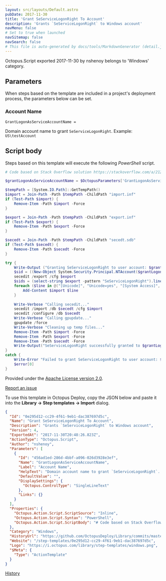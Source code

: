 ```yaml
---
layout: src/layouts/Default.astro
pubDate: 2017-11-30
title: 'Grant SeServiceLogonRight To Account'
description: 'Grants `SeServiceLogonRight` to Windows account'
navMenu: false
# Set to true when launched
navSitemap: false
navSearch: false
# This file is auto-generated by docs/tools/MarkdownGenerator (detail.js)
---
```


Octopus.Script exported 2017-11-30 by nshenoy belongs to 'Windows' category.

## Parameters

When steps based on the template are included in a project's deployment process, the parameters below can be set.


<div class="param">

### Account Name

`GrantLogonAsServiceAccountName = `

Domain account name to grant `SeServiceLogonRight`. Example: `US\testAccount`

</div>
        

## Script body

Steps based on this template will execute the following *PowerShell* script.

```powershell
# Code based on Stack Overflow solution https://stackoverflow.com/a/21235462/201382 from @grenade (https://stackoverflow.com/users/68115/grenade)

$grantLogonAsServiceAccountName = $OctopusParameters['GrantLogonAsServiceAccountName']

$tempPath = [System.IO.Path]::GetTempPath()
$import = Join-Path -Path $tempPath -ChildPath "import.inf"
if (Test-Path $import) { 
    Remove-Item -Path $import -Force 
}

$export = Join-Path -Path $tempPath -ChildPath "export.inf"
if (Test-Path $export) { 
    Remove-Item -Path $export -Force 
}

$secedt = Join-Path -Path $tempPath -ChildPath "secedt.sdb"
if (Test-Path $secedt) { 
    Remove-Item -Path $secedt -Force 
}

try {
    Write-Output ("Granting SeServiceLogonRight to user account: $grantLogonAsServiceAccountName.") 
    $sid = ((New-Object System.Security.Principal.NTAccount($grantLogonAsServiceAccountName)).Translate([System.Security.Principal.SecurityIdentifier])).Value
    secedit /export /cfg $export
    $sids = (select-string $export -pattern "SeServiceLogonRight").line.Split("=").Trim()[1]
    foreach ($line in @("[Unicode]", "Unicode=yes", "[System Access]", "[Event Audit]", "[Registry Values]", "[Version]", "signature=`"`$CHICAGO$`"", "Revision=1", "[Profile Description]", "Description=GrantLogOnAsAService security template", "[Privilege Rights]", "SeServiceLogonRight = $sids,*$sid")) {
        Add-Content $import $line
    }
    
    Write-Verbose "Calling secedit..."
    secedit /import /db $secedt /cfg $import
    secedit /configure /db $secedt
    Write-Verbose "Calling gpupdate..."
    gpupdate /force
    Write-Verbose "Cleaning up temp files..."
    Remove-Item -Path $import -Force
    Remove-Item -Path $export -Force
    Remove-Item -Path $secedt -Force
    Write-Output("SeServiceLogonRight successfully granted to $grantLogonAsServiceAccountName")
}
catch {
    Write-Error "Failed to grant SeServiceLogonRight to user account: $grantLogonAsServiceAccountName."
    $error[0]
}

```

Provided under the [Apache License version 2.0](https://github.com/OctopusDeploy/Library/blob/master/LICENSE.txt).

[Report an issue](https://github.com/OctopusDeploy/Library/issues/new?assignees=&labels=&projects=&template=bug-report.yml&title=Issue%20with%20Grant%20SeServiceLogonRight%20To%20Account&step-template=Grant%20SeServiceLogonRight%20To%20Account)

<div class="get-json">

To use this template in Octopus Deploy, copy the JSON below and paste it into the **Library → Step templates → Import** dialog.

```json
{
  "Id": "0e295d12-cc29-4f61-9eb1-dac387697d5c",
  "Name": "Grant SeServiceLogonRight To Account",
  "Description": "Grants `SeServiceLogonRight` to Windows account",
  "Version": 4,
  "ExportedAt": "2017-11-30T20:48:26.823Z",
  "ActionType": "Octopus.Script",
  "Author": "nshenoy",
  "Parameters": [
    {
      "Id": "456ad1ed-286d-4bbf-a096-026d3928e3ef",
      "Name": "GrantLogonAsServiceAccountName",
      "Label": "Account Name",
      "HelpText": "Domain account name to grant `SeServiceLogonRight`. Example: `US\\testAccount`",
      "DefaultValue": "",
      "DisplaySettings": {
        "Octopus.ControlType": "SingleLineText"
      },
      "Links": {}
    }
  ],
  "Properties": {
    "Octopus.Action.Script.ScriptSource": "Inline",
    "Octopus.Action.Script.Syntax": "PowerShell",
    "Octopus.Action.Script.ScriptBody": "# Code based on Stack Overflow solution https://stackoverflow.com/a/21235462/201382 from @grenade (https://stackoverflow.com/users/68115/grenade)\n\n$grantLogonAsServiceAccountName = $OctopusParameters['GrantLogonAsServiceAccountName']\n\n$tempPath = [System.IO.Path]::GetTempPath()\n$import = Join-Path -Path $tempPath -ChildPath \"import.inf\"\nif (Test-Path $import) { \n    Remove-Item -Path $import -Force \n}\n\n$export = Join-Path -Path $tempPath -ChildPath \"export.inf\"\nif (Test-Path $export) { \n    Remove-Item -Path $export -Force \n}\n\n$secedt = Join-Path -Path $tempPath -ChildPath \"secedt.sdb\"\nif (Test-Path $secedt) { \n    Remove-Item -Path $secedt -Force \n}\n\ntry {\n    Write-Output (\"Granting SeServiceLogonRight to user account: $grantLogonAsServiceAccountName.\") \n    $sid = ((New-Object System.Security.Principal.NTAccount($grantLogonAsServiceAccountName)).Translate([System.Security.Principal.SecurityIdentifier])).Value\n    secedit /export /cfg $export\n    $sids = (select-string $export -pattern \"SeServiceLogonRight\").line.Split(\"=\").Trim()[1]\n    foreach ($line in @(\"[Unicode]\", \"Unicode=yes\", \"[System Access]\", \"[Event Audit]\", \"[Registry Values]\", \"[Version]\", \"signature=`\"`$CHICAGO$`\"\", \"Revision=1\", \"[Profile Description]\", \"Description=GrantLogOnAsAService security template\", \"[Privilege Rights]\", \"SeServiceLogonRight = $sids,*$sid\")) {\n        Add-Content $import $line\n    }\n    \n    Write-Verbose \"Calling secedit...\"\n    secedit /import /db $secedt /cfg $import\n    secedit /configure /db $secedt\n    Write-Verbose \"Calling gpupdate...\"\n    gpupdate /force\n    Write-Verbose \"Cleaning up temp files...\"\n    Remove-Item -Path $import -Force\n    Remove-Item -Path $export -Force\n    Remove-Item -Path $secedt -Force\n    Write-Output(\"SeServiceLogonRight successfully granted to $grantLogonAsServiceAccountName\")\n}\ncatch {\n    Write-Error \"Failed to grant SeServiceLogonRight to user account: $grantLogonAsServiceAccountName.\"\n    $error[0]\n}\n"
  },
  "Category": "Windows",
  "HistoryUrl": "https://github.com/OctopusDeploy/Library/commits/master/step-templates//opt/buildagent/work/75443764cd38076d/step-templates/windows-grant-logon-as-service.json",
  "Website": "/step-templates/0e295d12-cc29-4f61-9eb1-dac387697d5c",
  "Logo": "https://i.octopus.com/library/step-templates/windows.png",
  "$Meta": {
    "Type": "ActionTemplate"
  }
}
```

[History](https://github.com/OctopusDeploy/Library/commits/master/step-templates/https://github.com/OctopusDeploy/Library/commits/master/step-templates//opt/buildagent/work/75443764cd38076d/step-templates/windows-grant-logon-as-service.json)

</div>
